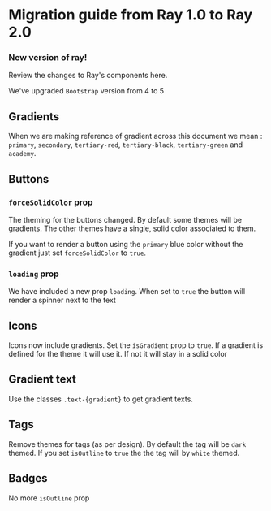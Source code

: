 # Migration guide from Ray 1.0 to Ray 2.0
### New version of ray!

Review the changes to Ray's components here.

We've upgraded `Bootstrap` version from 4 to 5

## Gradients

When we are making reference of gradient across this document we mean : `primary`, `secondary`, `tertiary-red`, `tertiary-black`, `tertiary-green` and `academy`.

## Buttons

### `forceSolidColor` prop

The theming for the buttons changed. By default some themes will be gradients.
The other themes have a single, solid color associated to them.

If you want to render a button using the `primary` blue color without the gradient just set `forceSolidColor` to `true`.

### `loading` prop

We have included a new prop `loading`. When set to `true` the button will render a spinner next to the text

## Icons

Icons now include gradients. Set the `isGradient` prop to `true`. If a gradient is defined for the theme it will use it. If not it will stay in a solid color

## Gradient text

Use the classes `.text-{gradient}` to get gradient texts. 

## Tags

Remove themes for tags (as per design). By default the tag will be `dark` themed. If you set `isOutline` to `true` the the tag will by `white` themed.

## Badges

No more `isOutline` prop